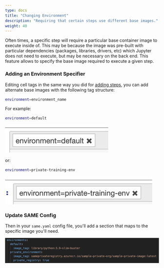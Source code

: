 ```yaml
---
type: docs
title: "Changing Environment"
description: "Requiring that certain steps use different base images."
weight: 40
---
```


Often times, a specific step will require a particular base container image to execute inside of. This may be because the image was pre-built with particular dependencies (packages, libraries, drivers, etc) which Jupyter does not need to execute, but may be necessary on the back end. This feature allows to specify the base image required to execute a given step.

### Adding an Environment Specifier

Editing cell tags in the same way you did for [adding steps](adding-steps.md), you can add alternate base images with the following tag structure:

```bash
environment=environment_name
```

For example:

```bash
environment=default
```

![Default Environment Tag](../images/environment-default.jpg)

or:

```bash
environment=private-training-env
```

![Private Environment Tag](../images/environment-private-training-env.jpg)

### Update SAME Config

Then in your `same.yaml` config file, you'll add a section that maps to the specific image you'll need.

![SAME config file contents](../images/private-environment-same-file.jpg)
